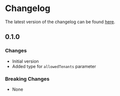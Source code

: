 # Changelog

The latest version of the changelog can be found [here](https://github.com/Azure/bicep-registry-modules/blob/main/avm/res/api-management/service/identity-provider/CHANGELOG.md).

## 0.1.0

### Changes

- Initial version
- Added type for `allowedTenants` parameter

### Breaking Changes

- None
